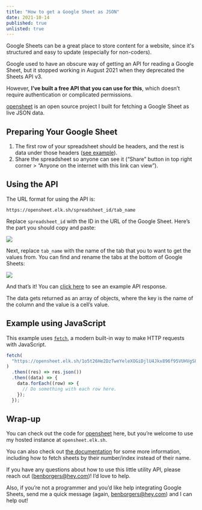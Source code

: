 ```yaml
---
title: "How to get a Google Sheet as JSON"
date: 2021-10-14
published: true
unlisted: true
---
```


Google Sheets can be a great place to store content for a website, since it's structured and easy to update (especially for non-coders).

Google used to have an obscure way of getting an API for reading a Google Sheet, but it stopped working in August 2021 when they deprecated the Sheets API v3.

However, **I’ve built a free API that you can use for this**, which doesn’t require authentication or complicated permissions.

[opensheet](https://github.com/benborgers/opensheet) is an open source project I built for fetching a Google Sheet as live JSON data.

## Preparing Your Google Sheet

1. The first row of your spreadsheet should be headers, and the rest is data under those headers ([see example](https://docs.google.com/spreadsheets/d/1o5t26He2DzTweYeleXOGiDjlU4Jkx896f95VUHVgS8U/edit)).
2. Share the spreadsheet so anyone can see it (“Share” button in top right corner > “Anyone on the internet with this link can view”).

## Using the API

The URL format for using the API is:

```
https://opensheet.elk.sh/spreadsheet_id/tab_name
```

Replace `spreadsheet_id` with the ID in the URL of the Google Sheet. Here’s the part you should copy and paste:

![](/posts/google-sheets-json/google-sheets-json-url.png)

Next, replace `tab_name` with the name of the tab that you to want to get the values from. You can find and rename the tabs at the bottom of Google Sheets:

![](/posts/google-sheets-json/google-sheets-json-sheet-name.png)

And that’s it! You can [click here](https://opensheet.elk.sh/1o5t26He2DzTweYeleXOGiDjlU4Jkx896f95VUHVgS8U/Test+Sheet) to see an example API response.

The data gets returned as an array of objects, where the key is the name of the column and the value is a cell’s value.

## Example using JavaScript

This example uses [`fetch`](https://developer.mozilla.org/en-US/docs/Web/API/Fetch_API), a modern built-in way to make HTTP requests with JavaScript.

```js
fetch(
  "https://opensheet.elk.sh/1o5t26He2DzTweYeleXOGiDjlU4Jkx896f95VUHVgS8U/Test+Sheet"
)
  .then((res) => res.json())
  .then((data) => {
    data.forEach((row) => {
      // Do something with each row here.
    });
  });
```

## Wrap-up

You can check out the code for [opensheet](https://github.com/benborgers/opensheet) here, but you’re welcome to use my hosted instance at `opensheet.elk.sh`.

You can also check out [the documentation](https://opensheet.elk.sh) for some more information, including how to fetch sheets by their number/index instead of their name.

If you have any questions about how to use this little utility API, please reach out (benborgers@hey.com)! I’d love to help.

Also, if you’re not a programmer and you’d like help integrating Google Sheets, send me a quick message (again, benborgers@hey.com) and I can help out!
